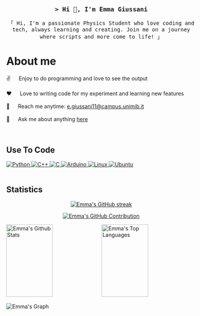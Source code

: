 <!-- Intro  -->
<h3 align="center">
        <samp>&gt; Hi 👋, I'm
               Emma Giussani
        </samp>
</h3>


<p align="center">
        <samp>「 Hi, I'm a passionate Physics Student who love coding and tech, always learning and creating. Join me on a journey where scripts and more come to life! 」
        </samp>
</p>

<!-- About Section -->
 # About me
 
<p>

 ✌️ &emsp; Enjoy to do programming and love to see the output <br/><br/>
 ❤️ &emsp; Love to writing code for my experiment and learning new features<br/><br/>
 📧 &emsp; Reach me anytime: e.giussani11@campus.unimib.it<br/><br/>
 💬 &emsp; Ask me about anything [here](https://github.com/EmmaGiussani/EmmaGiussani/issues)


<br/>

## Use To Code
 <a href="https://www.python.org/" target="_blank">
      <img src="https://img.shields.io/badge/Python-FFD43B?style=for-the-badge&logo=python&logoColor=blue" alt="Python" />
  </a> 
  <a href="https://isocpp.org/" target="_blank">
      <img src="https://img.shields.io/badge/c++-%2300599C.svg?style=for-the-badge&logo=c%2B%2B&logoColor=white" alt="C++"  />
  </a> 
 <a href="https://www.iso.org/standard/74528.html" target="_blank">
      <img src="https://img.shields.io/badge/c-%2300599C.svg?style=for-the-badge&logo=c&logoColor=white" alt="C"  />
  </a> 
  
   <a href="https://www.arduino.cc/" target="_blank">
    <img  src="https://img.shields.io/badge/Arduino-%2338B2AC.svg?style=for-the-badge&logo=Arduino&logoColor=white" alt="Arduino"  />
  </a> 
  
  <a href="https://www.linux.org/" target="_blank">
    <img src="https://img.shields.io/badge/Linux-FCC624?style=for-the-badge&logo=linux&logoColor=black" alt="Linux" />
  </a>
  
  <a href="https://ubuntu.com/" target="_blank">
    <img src="https://img.shields.io/badge/ubuntu-%23F24E1E.svg?style=for-the-badge&logo=ubuntu&logoColor=white" alt="Ubuntu" />
  </a>
  
<br/>
<br/>
 
## Statistics

<p align="center">
  <a href="https://github.com/EmmaGiussani">
    <img src="https://github-readme-streak-stats.herokuapp.com/?user=EmmaGiussani&theme=radical&border=7F3FBF&background=0D1117" alt="Emma's GitHub streak"/>
  </a>
</p>

<p align="center">
  <a href="https://github.com/EmmaGiussani">
    <img src="https://github-profile-summary-cards.vercel.app/api/cards/profile-details?username=EmmaGiussani&theme=radical" alt="Emma's GitHub Contribution"/>
  </a>
</p>

<a> 
    <a href="https://github.com/EmmaGiussani"><img alt="Emma's Github Stats" src="https://denvercoder1-github-readme-stats.vercel.app/api?username=EmmaGiussani&show_icons=true&count_private=true&theme=react&border_color=7F3FBF&bg_color=0D1117&title_color=F85D7F&icon_color=F8D866" height="192px" width="49.5%"/></a>
  <a href="https://github.com/chiragjain307"><img alt="Emma's Top Languages" src="https://denvercoder1-github-readme-stats.vercel.app/api/top-langs/?username=EmmaGiussani&langs_count=8&layout=compact&theme=react&border_color=7F3FBF&bg_color=0D1117&title_color=F85D7F&icon_color=F8D866" height="192px" width="49.5%"/></a>
  <br/>
</a>


![Emma's Graph](https://github-readme-activity-graph.vercel.app/graph?username=EmmaGiussani&custom_title=Emma's%20GitHub%20Activity%20Graph&bg_color=0D1117&color=7F3FBF&line=7F3FBF&point=7F3FBF&area_color=FFFFFF&title_color=FFFFFF&area=true) 

